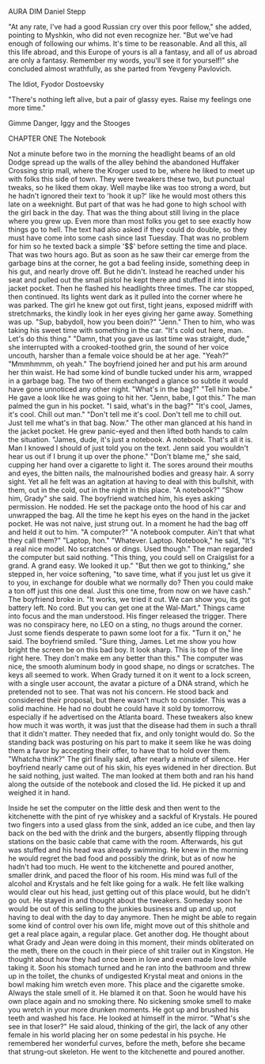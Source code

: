 AURA DIM
Daniel Stepp


"At any rate, I've had a good Russian cry over this poor fellow," she added, pointing to Myshkin, who did not even recognize her. "But we've had enough of following our whims. It's time to be reasonable. And all this, all this life abroad, and this Europe of yours is all a fantasy, and all of us abroad are only a fantasy. Remember my words, you'll see it for yourself!" she concluded almost wrathfully, as she parted from Yevgeny Pavlovich.

The Idiot, Fyodor Dostoevsky


"There's nothing left alive,
but a pair of glassy eyes. 
Raise my feelings one more time."

Gimme Danger, Iggy and the Stooges


CHAPTER ONE
The Notebook

  Not a minute before two in the morning the headlight beams of an old Dodge spread up the walls of the alley behind the abandoned Huffaker Crossing strip mall, where the Kroger used to be, where he liked to meet up with folks this side of town. They were tweakers these two, but punctual tweaks, so he liked them okay. Well maybe like was too strong a word, but he hadn't ignored their text to 'hook it up?' like he would most others this late on a weeknight. But part of that was he had gone to high school with the girl back in the day. That was the thing about still living in the place where you grew up. Even more than most folks you get to see exactly how things go to hell.
  The text had also asked if they could do double, so they must have come into some cash since last Tuesday. That was no problem for him so he texted back a simple '$$' before setting the time and place. That was two hours ago. But as soon as he saw their car emerge from the garbage bins at the corner, he got a bad feeling inside, something deep in his gut, and nearly drove off. But he didn't. Instead he reached under his seat and pulled out the small pistol he kept there and stuffed it into his jacket pocket. Then he flashed his headlights three times. The car stopped, then continued. Its lights went dark as it pulled into the corner where he was parked.
  The girl he knew got out first, tight jeans, exposed midriff with stretchmarks, the kindly look in her eyes giving her game away. Something was up.
  "Sup, babydoll, how you been doin?"
  "Jenn."
  Then to him, who was taking his sweet time with something in the car.
  "It's cold out here, man. Let's do this thing."
  "Damn, that you gave us last time was straight, dude," she interrupted with a crooked-toothed grin, the sound of her voice uncouth, harsher than a female voice should be at her age.
  "Yeah?"
  "Mmmhmmm, oh yeah."
  The boyfriend joined her and put his arm around her thin waist. He had some kind of bundle tucked under his arm, wrapped in a garbage bag. The two of them exchanged a glance so subtle it would have gone unnoticed any other night.
  "What's in the bag?"
  "Tell him babe."
  He gave a look like he was going to hit her.
  "Jenn, babe, I got this."
  The man palmed the gun in his pocket.
  "I said, what's in the bag?"
  "It's cool, James, it's cool. Chill out man."
  "Don't tell me it's cool. Don't tell me to chill out. Just tell me what's in that bag. Now."
  The other man glanced at his hand in the jacket pocket. He grew panic-eyed and then lifted both hands to calm the situation.
  "James, dude, it's just a notebook. A notebook. That's all it is. Man I knowed I should of just told you on the text. Jenn said you wouldn't hear us out if I brung it up over the phone."
  "Don't blame me," she said, cupping her hand over a cigarette to light it.
  The sores around their mouths and eyes, the bitten nails, the malnourished bodies and greasy hair. A sorry sight. Yet all he felt was an agitation at having to deal with this bullshit, with them, out in the cold, out in the night in this place.
  "A notebook?"
  "Show him, Grady" she said.
  The boyfriend watched him, his eyes asking permission.
  He nodded.
  He set the package onto the hood of his car and unwrapped the bag. All the time he kept his eyes on the hand in the jacket pocket. He was not naive, just strung out. In a moment he had the bag off and held it out to him.
  "A computer?"
  "A notebook computer. Ain't that what they call them?"
  "Laptop, hon."
  "Whatever. Laptop. Notebook," he said, "It's a real nice model. No scratches or dings. Used though."
  The man regarded the computer but said nothing.
  "This thing, you could sell on Craigslist for a grand. A grand easy. We looked it up."
  "But then we got to thinking," she stepped in, her voice softening, "to save time, what if you just let us give it to you, in exchange for double what we normally do? Then you could make a ton off just this one deal. Just this one time, from now on we have cash."
  The boyfriend broke in.
  "It works, we tried it out. We can show you, its got battery left. No cord. But you can get one at the Wal-Mart."
  Things came into focus and the man understood. His finger released the trigger. There was no conspiracy here, no LEO on a sting, no thugs around the corner. Just some fiends desperate to pawn some loot for a fix.
  "Turn it on," he said.
  The boyfriend smiled.
  "Sure thing, James. Let me show you how bright the screen be on this bad boy. It look sharp. This is top of the line right here. They don't make em any better than this."
  The computer was nice, the smooth aluminum body in good shape, no dings or scratches. The keys all seemed to work. When Grady turned it on it went to a lock screen, with a single user account, the avatar a picture of a DNA strand, which he pretended not to see. That was not his concern.
  He stood back and considered their proposal, but there wasn't much to consider. This was a solid machine. He had no doubt he could have it sold by tomorrow, especially if he advertised on the Atlanta board. These tweakers also knew how much it was worth, it was just that the disease had them in such a thrall that it didn't matter. They needed that fix, and only tonight would do. So the standing back was posturing on his part to make it seem like he was doing them a favor by accepting their offer, to have that to hold over them.
  "Whatcha think?" The girl finally said, after nearly a minute of silence. Her boyfriend nearly came out of his skin, his eyes widened in her direction. But he said nothing, just waited.
  The man looked at them both and ran his hand along the outside of the notebook and closed the lid. He picked it up and weighed it in hand.
	
  Inside he set the computer on the little desk and then went to the kitchenette with the pint of rye whiskey and a sackful of Krystals. He poured two fingers into a used glass from the sink, added an ice cube, and then lay back on the bed with the drink and the burgers, absently flipping through stations on the basic cable that came with the room. Afterwards, his gut was stuffed and his head was already swimming. He knew in the morning he would regret the bad food and possibly the drink, but as of now he hadn't had too much. He went to the kitchenette and poured another, smaller drink, and paced the floor of his room.
  His mind was full of the alcohol and Krystals and he felt like going for a walk. He felt like walking would clear out his head, just getting out of this place would, but he didn't go out. He stayed in and thought about the tweakers. Someday soon he would be out of this selling to the junkies business and up and up, not having to deal with the day to day anymore. Then he might be able to regain some kind of control over his own life, might move out of this shithole and get a real place again, a regular place. Get another dog. He thought about what Grady and Jean were doing in this moment, their minds obliterated on the meth, there on the couch in their piece of shit trailer out in Kingston. He thought about how they had once been in love and even made love while taking it.
  Soon his stomach turned and he ran into the bathroom and threw up in the toilet, the chunks of undigested Krystal meat and onions in the bowl making him wretch even more. This place and the cigarette smoke. Always the stale smell of it. He blamed it on that. Soon he would have his own place again and no smoking there. No sickening smoke smell to make you wretch in your more drunken moments. He got up and brushed his teeth and washed his face. He looked at himself in the mirror.
  "What's she see in that loser?" He said aloud, thinking of the girl, the lack of any other female in his world placing her on some pedestal in his psyche. He remembered her wonderful curves, before the meth, before she became that strung-out skeleton.
  He went to the kitchenette and poured another.